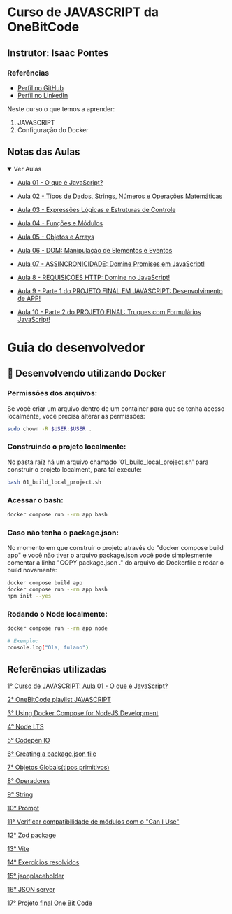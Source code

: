 # Curso de JAVASCRIPT da OneBitCode

## Instrutor: Isaac Pontes

### Referências
- [Perfil no GitHub](https://github.com/isaacpontes)
- [Perfil no LinkedIn](https://www.linkedin.com/in/isaac-pontes/)

Neste curso o que temos a aprender:  

1. JAVASCRIPT  
2. Configuração do Docker  

## Notas das Aulas
<details open>
    <summary>Ver Aulas</summary>
    <ul>
        <li>
            <a href="https://www.youtube.com/watch?v=AYiwwzvh3ec">Aula 01 - O que é JavaScript?</a>
        </li>
    </ul>
    <ul>
        <li>
            <a href="https://www.youtube.com/watch?v=O8T_wlotoRE">Aula 02 - Tipos de Dados, Strings, Números e Operações Matemáticas</a>
        </li>
    </ul>
    <ul>
        <li>
            <a href="https://www.youtube.com/watch?v=797wp0Et4D8">Aula 03 - Expressões Lógicas e Estruturas de Controle</a>
        </li>
    </ul>
    <ul>
        <li>
            <a href="https://www.youtube.com/watch?v=3vPYpGnH9kQ">Aula 04 - Funções e Módulos</a>
        </li>
    </ul>
    <ul>
        <li>
            <a href="https://www.youtube.com/watch?v=eNv9hUFqCvU">Aula 05 - Objetos e Arrays</a>
        </li>
    </ul>
    <ul>
        <li>
            <a href="https://www.youtube.com/watch?v=-stSStxblQ8">Aula 06 - DOM: Manipulação de Elementos e Eventos</a>
        </li>
    </ul>
    <ul>
        <li>
            <a href="https://www.youtube.com/watch?v=fGtlxGR14cg">Aula 07 - ASSINCRONICIDADE: Domine Promises em JavaScript!</a>
        </li>
    </ul>
    <ul>
        <li>
            <a href="https://www.youtube.com/watch?v=HutpniVi7lg">Aula 8 - REQUISIÇÕES HTTP: Domine no JavaScript!</a>
        </li>
    </ul>
    <ul>
        <li>
            <a href="https://www.youtube.com/watch?v=mcBAJg4ieFc">Aula 9 - Parte 1 do PROJETO FINAL EM JAVASCRIPT: Desenvolvimento de APP!</a>
        </li>
    </ul>
    <ul>
        <li>
            <a href="https://www.youtube.com/watch?v=jqpZWaTpNMo">Aula 10 - Parte 2 do PROJETO FINAL: Truques com Formulários JavaScript!</a>
        </li>
    </ul>
</details>

# Guia do desenvolvedor

## 🐳 Desenvolvendo utilizando Docker

### Permissões dos arquivos:
Se você criar um arquivo dentro de um container para que se tenha acesso localmente, você precisa alterar as permissões:

```sh
sudo chown -R $USER:$USER .
```
### Construindo o projeto localmente:
No pasta raíz há um arquivo chamado '01_build_local_project.sh' para construir o projeto localment, para tal execute:

```sh
bash 01_build_local_project.sh
```

### Acessar o bash:
```sh
docker compose run --rm app bash
```

### Caso não tenha o package.json:
No momento em que construir o projeto através do "docker compose build app" e você não tiver o arquivo package.json você pode simplesmente comentar a linha "COPY package.json ." do arquivo do Dockerfile e rodar o build novamente:

```sh
docker compose build app
docker compose run --rm app bash
npm init --yes
```

### Rodando o Node localmente:
```sh
docker compose run --rm app node

# Exemplo:
console.log("Ola, fulano")
```
## Referências utilizadas
[1° Curso de JAVASCRIPT: Aula 01 - O que é JavaScript?](https://www.youtube.com/watch?v=AYiwwzvh3ec)  

[2° OneBitCode playlist JAVASCRIPT](https://www.youtube.com/playlist?list=PLdDT8if5attGxApLC1HQk4BEwFjyuLHAD)  

[3° Using Docker Compose for NodeJS Development](https://www.cloudbees.com/blog/using-docker-compose-for-nodejs-development)  

[4° Node LTS](https://nodejs.org/en) 

[5° Codepen IO](https://codepen.io/pen) 

[6° Creating a package.json file](https://docs.npmjs.com/creating-a-package-json-file) 

[7° Objetos Globais(tipos primitivos)](https://developer.mozilla.org/pt-BR/docs/Web/JavaScript/Reference/Global_Objects) 

[8° Operadores](https://developer.mozilla.org/pt-BR/docs/Web/JavaScript/Reference/Operators) 

[9° String](https://developer.mozilla.org/pt-BR/docs/Web/JavaScript/Reference/Global_Objects/String) 

[10° Prompt](https://developer.mozilla.org/pt-BR/docs/Web/API/Window/prompt) 

[11° Verificar compatibilidade de módulos com o "Can I Use"](https://caniuse.com/?search=esmodule) 

[12° Zod package](https://www.npmjs.com/package/zod) 

[13° Vite](https://vitejs.dev/) 

[14° Exercícios resolvidos](https://onebitcode.notion.site/Exerc-cios-da-Aula-4-117094074d264b50ba3a29ae237d5d53)  

[15° jsonplaceholder](https://jsonplaceholder.typicode.com/)  

[16° JSON server](https://www.npmjs.com/package/json-server)  

[17° Projeto final One Bit Code](https://github.com/isaacpontes/projeto-final-js-obc)  
